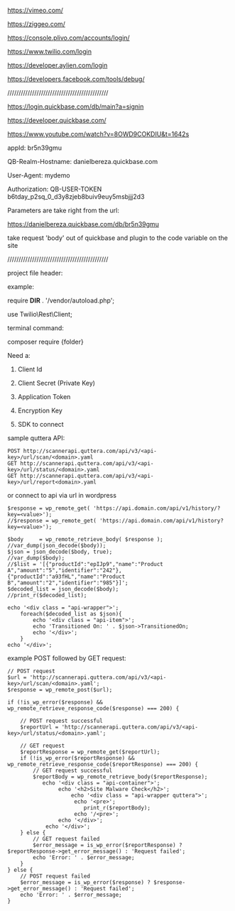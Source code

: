 https://vimeo.com/

https://ziggeo.com/

https://console.plivo.com/accounts/login/

https://www.twilio.com/login

https://developer.aylien.com/login

https://developers.facebook.com/tools/debug/

/////////////////////////////////////////////

https://login.quickbase.com/db/main?a=signin

https://developer.quickbase.com/

https://www.youtube.com/watch?v=8OWD9COKDIU&t=1642s

appId: br5n39gmu

QB-Realm-Hostname: danielbereza.quickbase.com

User-Agent: mydemo

Authorization: QB-USER-TOKEN b6tday_p2sq_0_d3y8zjeb8buiv9euy5msbjjj2d3 

Parameters are take right from the url:

https://danielbereza.quickbase.com/db/br5n39gmu

take request 'body' out of quickbase and plugin to the code variable on the site

 
/////////////////////////////////////////////

project file header:

example:

require __DIR__ . '/vendor/autoload.php';

use Twilio\Rest\Client;

terminal command:  

composer require {folder}

Need a: 

1. Client Id

2. Client Secret (Private Key)

3. Application Token

4. Encryption Key

5. SDK to connect


sample quttera API:

	POST http://scannerapi.quttera.com/api/v3/<api-key>/url/scan/<domain>.yaml
	GET http://scannerapi.quttera.com/api/v3/<api-key>/url/status/<domain>.yaml
	GET http://scannerapi.quttera.com/api/v3/<api-key>/url/report<domain>.yaml



or connect to api via url in wordpress

	$response = wp_remote_get( 'https://api.domain.com/api/v1/history/?key=<value>');
	//$response = wp_remote_get( 'https://api.domain.com/api/v1/history?key=<value>');

	$body     = wp_remote_retrieve_body( $response );
	//var_dump(json_decode($body));
	$json = json_decode($body, true);
	//var_dump($body);
	//$list = '[{"productId":"epIJp9","name":"Product A","amount":"5","identifier":"242"},{"productId":"a93fHL","name":"Product B","amount":"2","identifier":"985"}]';
	$decoded_list = json_decode($body); 
	//print_r($decoded_list);

	echo '<div class = "api-wrapper">';
		foreach($decoded_list as $json){
			echo '<div class = "api-item">';
			echo 'Transitioned On: ' . $json->TransitionedOn;
			echo '</div>';
		}
	echo '</div>';



example POST followed by GET request:


	// POST request
	$url = 'http://scannerapi.quttera.com/api/v3/<api-key>/url/scan/<domain>.yaml';
	$response = wp_remote_post($url);

	if (!is_wp_error($response) && wp_remote_retrieve_response_code($response) === 200) {
		
		// POST request successful
		$reportUrl = 'http://scannerapi.quttera.com/api/v3/<api-key>/url/status/<domain>.yaml';

		// GET request
		$reportResponse = wp_remote_get($reportUrl);
		if (!is_wp_error($reportResponse) && wp_remote_retrieve_response_code($reportResponse) === 200) {
			// GET request successful
			$reportBody = wp_remote_retrieve_body($reportResponse);
			   echo '<div class = "api-container">';
					echo '<h2>Site Malware Check</h2>';
						echo '<div class = "api-wrapper quttera">';
						 echo '<pre>';
							print_r($reportBody);
						 echo '/<pre>';
					echo '</div>';
				echo '</div>';	
		} else {
			// GET request failed
			$error_message = is_wp_error($reportResponse) ? $reportResponse->get_error_message() : 'Request failed';
			echo 'Error: ' . $error_message;
		}
	} else {
		// POST request failed
		$error_message = is_wp_error($response) ? $response->get_error_message() : 'Request failed';
		echo 'Error: ' . $error_message;
	}
